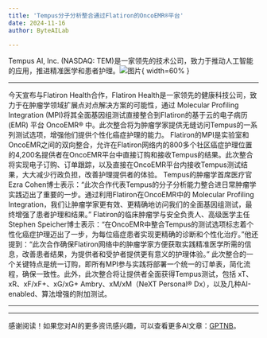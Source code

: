 ```yaml
---
title: 'Tempus分子分析整合通过Flatiron的OncoEMR®平台'
date: 2024-11-16
author: ByteAILab

---
```


Tempus AI, Inc. (NASDAQ: TEM)是一家领先的技术公司，致力于推动人工智能的应用，推进精准医学和患者护理。![图片](https://ai-techpark.com/wp-content/uploads/2024/11/Tempus-960x540.jpg){ width=60% }

---
今天宣布与Flatiron Health合作，Flatiron Health是一家领先的健康科技公司，致力于在肿瘤学领域扩展点对点解决方案的可能性，通过 Molecular Profiling Integration (MPI)将其全面基因组测试直接整合到Flatiron的基于云的电子病历 (EMR) 平台 OncoEMR® 中。此次整合将为肿瘤学家提供无缝访问Tempus的一系列测试选项，增强他们提供个性化癌症护理的能力。
Flatiron的MPI是实验室和OncoEMR之间的双向整合，允许在Flatiron网络内的800多个社区癌症护理位置的4,200名提供者在OncoEMR平台中直接订购和接收Tempus的结果。此次整合将实现电子订购、订单跟踪，以及直接在OncoEMR平台内接收Tempus测试结果，大大减少行政负担，改善护理提供者的体验。
Tempus的肿瘤学首席医疗官Ezra Cohen博士表示：“此次合作代表Tempus的分子分析能力整合进日常肿瘤学实践迈出了重要的一步。通过利用Flatiron在OncoEMR中的 Molecular Profiling Integration，我们让肿瘤学家更有效、更精确地访问我们的全面基因组测试，最终增强了患者护理和结果。”
Flatiron的临床肿瘤学与安全负责人、高级医学主任Stephen Speicher博士表示：“在OncoEMR中整合Tempus的测试选项标志着个性化癌症护理迈出了一步，为每位癌症患者实现更精确的诊断和个性化治疗。”他还提到：“此次合作确保Flatiron网络中的肿瘤学家方便获取实践精准医学所需的信息，改善患者结果，为提供者和受护者提供更有意义的护理体验。”
此次整合的一个关键特点是统一订购，即所有MPI参与实践将部署一个统一的订单表，简化流程，确保一致性。此外，此次整合将让提供者全面获得Tempus测试，包括 xT、xR、xF/xF+、xG/xG+ Ambry、xM/xM（NeXT Personal® Dx），以及几种AI-enabled、算法增强的附加测试。

---
---
感谢阅读！如果您对AI的更多资讯感兴趣，可以查看更多AI文章：[GPTNB](https://gptnb.com)。
